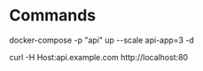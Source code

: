 # Commands

docker-compose -p "api" up --scale api-app=3 -d

curl -H Host:api.example.com http://localhost:80
